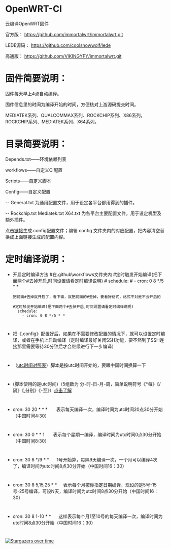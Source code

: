 # OpenWRT-CI
云编译OpenWRT固件

官方版：
https://github.com/immortalwrt/immortalwrt.git

LEDE源码：
https://github.com/coolsnowwolf/lede

高通版：
https://github.com/VIKINGYFY/immortalwrt.git

# 固件简要说明：

固件每天早上4点自动编译。

固件信息里的时间为编译开始的时间，方便核对上游源码提交时间。

MEDIATEK系列、QUALCOMMAX系列、ROCKCHIP系列、X86系列。
ROCKCHIP系列、MEDIATEK系列、X64系列。

# 目录简要说明：

Depends.txt——环境依赖列表

workflows——自定义CI配置

Scripts——自定义脚本

Config——自定义配置

  -- General.txt 为通用配置文件，用于设定各平台都用得到的插件。

  -- Rockchip.txt Mediatek.txt X64.txt 为各平台主要配置文件，用于设定机型及额外插件。

点击[链接](https://jack2583.github.io/openwrt-menuconfig/index.html)生成.config配置文件；编辑 config 文件夹内的对应配置，把内容清空替换成上面链接生成的配置内容。

# 定时编译说明：

- 开启定时编译方法
      #在.github\workflows文件夹内
      #定时触发开始编译(把下面两个#去掉开启,时间设置请看定时编译说明)
      #  schedule:
      #    - cron: 0 8 */5 * *
      
      把前面#去掉就开启了，看下面，就把前面的#去掉，要看好格式，格式不对是不会开启的
      
      #定时触发开始编译(把下面两个#去掉开启,时间设置请看定时编译说明)
        schedule:
          - cron: 0 8 */5 * *
      
# 
- 把《.config》配置好后，如果在不需要修改配置的情况下，就可以设置定时编译，或者在手机上启动编译（定时编译最好关闭SSH功能，要不然到了SSH连接那里需要等待30分钟后才会继续进行下一步编译）
# 
- （[utc时间对照表](https://time.is/UTC)）脚本是按utc时间开始的，要跟中国时间换算一下
# 
- (脚本使用的是utc时间)（5组数为 分-时-日-月-周，简单说明符号《*每》《/隔》《,分别》《-至》）[点击了解](http://linux.vbird.org/linux_basic/0430cron.php)
# 
- cron: 30 20 * * *              &nbsp;&nbsp;&nbsp;&nbsp;&nbsp;&nbsp;表示每天编译一次，编译时间为utc时间20点30分开始（中国时间4:30）
# 
- cron: 30 0 * * 1              &nbsp;&nbsp;&nbsp;&nbsp;&nbsp;&nbsp;表示每个星期一编译，编译时间为utc时间0点30分开始（中国时间8:30）
#
- cron: 30 8 */9 * *            &nbsp;&nbsp;&nbsp;&nbsp;&nbsp;1号开始算，每隔9天编译一次，一个月可以编译4次了，编译时间为utc时间8点30分开始（中国时间16：30）
# 
- cron: 30 8 5,15,25 * *        &nbsp;&nbsp;&nbsp;&nbsp;表示每个月按你指定日期编译，现设的是5号-15号-25号编译，可设N天，编译时间为utc时间8点30分开始（中国时间16：30）
# 
- cron: 30 8 1-10 * *            &nbsp;&nbsp;&nbsp;&nbsp;&nbsp;这样表示每个月1至10号的每天编译一次，编译时间为utc时间8点30分开始（中国时间16：30）

#
[![Stargazers over time](https://starchart.cc/VIKINGYFY/OpenWRT-CI.svg?variant=adaptive)](https://starchart.cc/VIKINGYFY/OpenWRT-CI)
